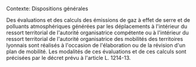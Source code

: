 Contexte: Dispositions générales

Des évaluations et des calculs des émissions de gaz à effet de serre et de polluants atmosphériques générées par les déplacements à l'intérieur du ressort territorial de l'autorité organisatrice compétente ou à l'intérieur du ressort territorial de l'autorité organisatrice des mobilités des territoires lyonnais sont réalisés à l'occasion de l'élaboration ou de la révision d'un plan de mobilité. Les modalités de ces évaluations et de ces calculs sont précisées par le décret prévu à l'article L. 1214-13.